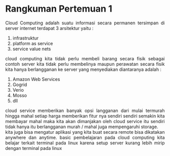 # Rangkuman Pertemuan 1

<p align="justify"> Cloud Computing adalah suatu informasi secara permanen tersimpan di server internet terdapat 3 arsitektur yaitu : </p>
<ol>
<li>infrastruktur</li>
<li>platform as service </li>
<li>service value nets</li>
</ol>
<p align="justify">
cloud computing kita tidak perlu membeli barang secara fisik sebagai contoh server kita tidak perlu membelinya maupun perawatan secara fisik kita hanya berlangganan ke server yang menyediakan diantaranya adalah :
</p>
<ol>
<li>Amazon Web Services</li>
<li>Gogrid</li>
<li>Verio</li>
<li>Mosso</li>
<li>dll</li>
</ol>
 <p align="justify">
 cloud service memberikan banyak opsi langganan dari mulai termurah hingga mahal setiap harga memberikan fitur nya sendiri sendiri semakin kita membayar mahal maka kita akan dimanjakan oleh cloud service itu sendiri tidak hanya itu berlangganan murah / mahal juga mempengaruhi storage.<br />
 kita juga bisa mengatur aplikasi yang kita buat secara remote bisa dikatakan anywhere dan anytime.
 basic pembelajaran pada cloud computing kita belajar terkait terminal pada linux karena setup server kurang lebih mirip dengan terminal pada linux</p>